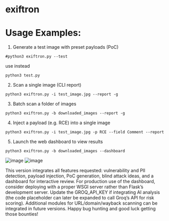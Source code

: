 # exiftron
# Usage Examples:
1. Generate a test image with preset payloads (PoC)

```
#python3 exiftron.py --test 
```
use instead
```
python3 test.py
```
2. Scan a single image (CLI report)

```
python3 exiftron.py -i test_image.jpg --report -g
```
3. Batch scan a folder of images

```
python3 exiftron.py -b downloaded_images --report -g
```
4. Inject a payload (e.g. RCE) into a single image

```
python3 exiftron.py -i test_image.jpg -p RCE --field Comment --report
```
5. Launch the web dashboard to view results
```
python3 exiftron.py -b downloaded_images --dashboard
```
![image](https://github.com/user-attachments/assets/dce6e062-b5bf-4696-9e8d-da44e6cc6feb)
![image](https://github.com/user-attachments/assets/635a3559-946d-4070-8f2a-7dcbe2ad2412)

This version integrates all features requested: vulnerability and PII detection, payload injection, PoC generation, blind attack ideas, and a dashboard for interactive review.
For production use of the dashboard, consider deploying with a proper WSGI server rather than Flask’s development server.
Update the GROQ_API_KEY if integrating AI analysis (the code placeholder can later be expanded to call Groq’s API for risk scoring).
Additional modules for URL/domain/wayback scanning can be integrated in future versions.
Happy bug hunting and good luck getting those bounties!
